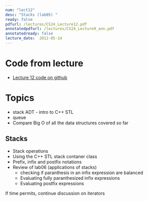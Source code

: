 ```yaml
---
num: "lect12"
desc: "Stacks (lab05) "
ready: false
pdfurl: /lectures/CS24_Lecture12.pdf
annotatedpdfurl: /lectures/CS24_Lecture9_ann.pdf
annotatedready: false
lecture_date:  2012-05-14
---
```


# Code from lecture

* [Lecture 12 code on github](https://github.com/ucsb-cs24-w18/cs24-w18-lecture-12)

# Topics
* stack ADT - intro to C++ STL
* queue
* Compare Big O of all the data structures covered so far



## Stacks
* Stack operations
* Using the C++ STL stack contaner class
* Prefix, infix and postfix notations
* Review of lab06 (applications of stacks)
	* checking if paranthesis in an infix expression are balanced
	* Evaluating fully paranthesized infix expressions
	* Evaluating postfix expressions

If time permits, continue discussion on iterators

